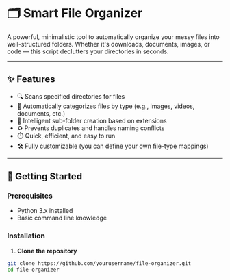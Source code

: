 # 🗂️ Smart File Organizer

A powerful, minimalistic tool to automatically organize your messy files into well-structured folders. Whether it's downloads, documents, images, or code — this script declutters your directories in seconds.

---

## ✨ Features

- 🔍 Scans specified directories for files
- 📁 Automatically categorizes files by type (e.g., images, videos, documents, etc.)
- 🧠 Intelligent sub-folder creation based on extensions
- ♻️ Prevents duplicates and handles naming conflicts
- ⏱️ Quick, efficient, and easy to run
- 🛠️ Fully customizable (you can define your own file-type mappings)

---

## 🚀 Getting Started

### Prerequisites

- Python 3.x installed
- Basic command line knowledge

### Installation

1. **Clone the repository**

```bash
git clone https://github.com/yourusername/file-organizer.git
cd file-organizer

